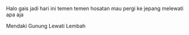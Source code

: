 Halo gais jadi hari ini temen temen hosatan mau pergi ke jepang melewati apa aja

Mendaki Gunung Lewati Lembah
